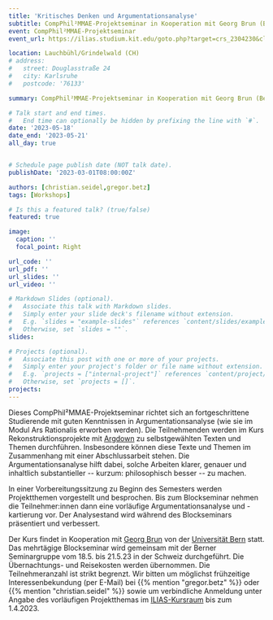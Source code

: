 ```yaml
---
title: 'Kritisches Denken und Argumentationsanalyse'
subtitle: CompPhil²MMAE-Projektseminar in Kooperation mit Georg Brun (Bern)
event: CompPhil²MMAE-Projektseminar
event_url: https://ilias.studium.kit.edu/goto.php?target=crs_2304230&client_id=produktiv

location: Lauchbühl/Grindelwald (CH)
# address:
#   street: Douglasstraße 24
#   city: Karlsruhe
#   postcode: '76133'

summary: CompPhil²MMAE-Projektseminar in Kooperation mit Georg Brun (Bern)

# Talk start and end times.
#   End time can optionally be hidden by prefixing the line with `#`.
date: '2023-05-18'
date_end: '2023-05-21'
all_day: true


# Schedule page publish date (NOT talk date).
publishDate: '2023-03-01T08:00:00Z'

authors: [christian.seidel,gregor.betz]
tags: [Workshops]

# Is this a featured talk? (true/false)
featured: true

image:
  caption: ''
  focal_point: Right

url_code: ''
url_pdf: ''
url_slides: ''
url_video: ''

# Markdown Slides (optional).
#   Associate this talk with Markdown slides.
#   Simply enter your slide deck's filename without extension.
#   E.g. `slides = "example-slides"` references `content/slides/example-slides.md`.
#   Otherwise, set `slides = ""`.
slides:

# Projects (optional).
#   Associate this post with one or more of your projects.
#   Simply enter your project's folder or file name without extension.
#   E.g. `projects = ["internal-project"]` references `content/project/deep-learning/index.md`.
#   Otherwise, set `projects = []`.
projects:
---
```


Dieses CompPhil²MMAE-Projektseminar richtet sich an fortgeschrittene Studierende mit guten Kenntnissen in Argumentationsanalyse (wie sie im Modul Ars Rationalis erworben werden). Die Teilnehmenden werden im Kurs Rekonstruktionsprojekte mit [Argdown](http://argdown.org) zu selbstgewählten Texten und Themen durchführen. Insbesondere können diese Texte und Themen im Zusammenhang mit einer Abschlussarbeit stehen. Die Argumentationsanalyse hilft dabei, solche Arbeiten klarer, genauer und inhaltlich substantieller -- kurzum: philosophisch besser -- zu machen. 

In einer Vorbereitungssitzung zu Beginn des Semesters werden Projektthemen vorgestellt und besprochen. Bis zum Blockseminar nehmen die Teilnehmer:innen dann eine vorläufige Argumentationsanalyse und -kartierung vor. Der Analysestand wird während des Blockseminars präsentiert und verbessert.

Der Kurs findet in Kooperation mit [Georg Brun](https://www.georgbrun.ch/) von der [Universität Bern](https://www.philosophie.unibe.ch/index_ger.html) statt. Das mehrtägige Blockseminar wird gemeinsam mit der Berner Seminargruppe vom 18.5. bis 21.5.23 in der Schweiz durchgeführt. Die Übernachtungs- und Reisekosten werden übernommen. Die Teilnehmeranzahl ist strikt begrenzt. Wir bitten um möglichst frühzeitige Interessenbekundung (per E-Mail) bei {{% mention "gregor.betz" %}} oder {{% mention "christian.seidel" %}} sowie um verbindliche Anmeldung unter Angabe des vorläufigen Projektthemas im [ILIAS-Kursraum](https://ilias.studium.kit.edu/goto.php?target=crs_2304230&client_id=produktiv) bis zum 1.4.2023.

